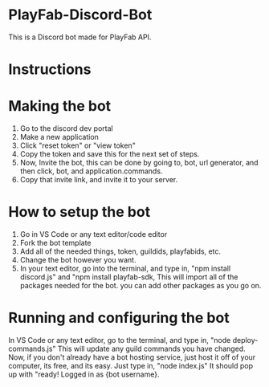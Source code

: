 # PlayFab-Discord-Bot
This is a Discord bot made for PlayFab API.
# Instructions
# Making the bot
1. Go to the discord dev portal
2. Make a new application
3. Click "reset token" or "view token"
4. Copy the token and save this for the next set of steps.
5. Now, Invite the bot, this can be done by going to, bot, url generator, and then click, bot, and application.commands.
6. Copy that invite link, and invite it to your server.
# How to setup the bot
1. Go in VS Code or any text editor/code editor
2. Fork the bot template
3. Add all of the needed things, token, guildids, playfabids, etc.
4. Change the bot however you want.
5. In your text editor, go into the terminal, and type in, "npm install discord.js" and "npm install playfab-sdk, This will import all of the packages needed for the bot. you can add other packages as you go on.
# Running and configuring the bot
In VS Code or any text editor, go to the terminal, and type in, "node deploy-commands.js" This will update any guild commands you have changed.
Now, if you don't already have a bot hosting service, just host it off of your computer, its free, and its easy. Just type in, "node index.js" It should pop up with "ready! Logged in as {bot username}. 
